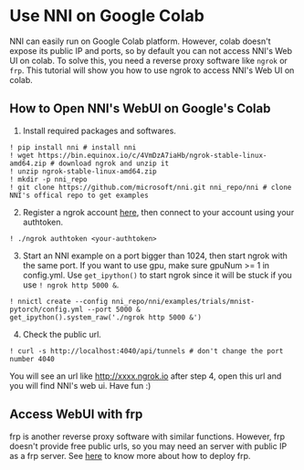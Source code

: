 
# Use NNI on Google Colab
NNI can easily run on Google Colab platform. However, colab doesn't expose its public IP and ports, so by default you can not access NNI's Web UI on colab. To solve this, you need a reverse proxy software like `ngrok` or `frp`. This tutorial will show you how to use ngrok to access NNI's Web UI on colab.

## How to Open NNI's WebUI on Google's Colab

1. Install required packages and softwares.


```
! pip install nni # install nni
! wget https://bin.equinox.io/c/4VmDzA7iaHb/ngrok-stable-linux-amd64.zip # download ngrok and unzip it
! unzip ngrok-stable-linux-amd64.zip
! mkdir -p nni_repo
! git clone https://github.com/microsoft/nni.git nni_repo/nni # clone NNI's offical repo to get examples
```

2. Register a ngrok account [here](https://ngrok.com/), then connect to your account using your authtoken.


```
! ./ngrok authtoken <your-authtoken>
```

3. Start an NNI example on a port bigger than 1024, then start ngrok with the same port. If you want to use gpu, make sure gpuNum >= 1 in config.yml. Use `get_ipython()` to start ngrok since it will be stuck if you use `! ngrok http 5000 &`.


```
! nnictl create --config nni_repo/nni/examples/trials/mnist-pytorch/config.yml --port 5000 &
get_ipython().system_raw('./ngrok http 5000 &')
```

4. Check the public url.


```
! curl -s http://localhost:4040/api/tunnels # don't change the port number 4040
```

You will see an url like http://xxxx.ngrok.io after step 4, open this url and you will find NNI's web ui. Have fun :)

## Access WebUI with frp

frp is another reverse proxy software with similar functions. However, frp doesn't provide free public urls, so you may need an server with public IP as a frp server. See [here](https://github.com/fatedier/frp) to know more about how to deploy frp.
